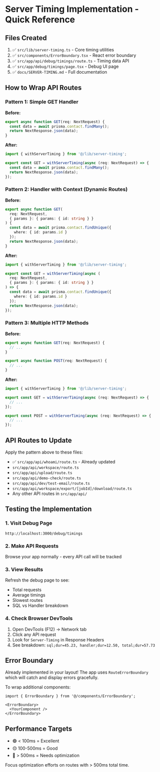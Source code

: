 # Server Timing Implementation - Quick Reference

## Files Created

1. ✅ `src/lib/server-timing.ts` - Core timing utilities
2. ✅ `src/components/ErrorBoundary.tsx` - React error boundary
3. ✅ `src/app/api/debug/timings/route.ts` - Timing data API
4. ✅ `src/app/debug/timings/page.tsx` - Debug UI page
5. ✅ `docs/SERVER-TIMING.md` - Full documentation

## How to Wrap API Routes

### Pattern 1: Simple GET Handler

**Before:**
```typescript
export async function GET(req: NextRequest) {
  const data = await prisma.contact.findMany();
  return NextResponse.json(data);
}
```

**After:**
```typescript
import { withServerTiming } from '@/lib/server-timing';

export const GET = withServerTiming(async (req: NextRequest) => {
  const data = await prisma.contact.findMany();
  return NextResponse.json(data);
});
```

### Pattern 2: Handler with Context (Dynamic Routes)

**Before:**
```typescript
export async function GET(
  req: NextRequest,
  { params }: { params: { id: string } }
) {
  const data = await prisma.contact.findUnique({
    where: { id: params.id }
  });
  return NextResponse.json(data);
}
```

**After:**
```typescript
import { withServerTiming } from '@/lib/server-timing';

export const GET = withServerTiming(async (
  req: NextRequest,
  { params }: { params: { id: string } }
) => {
  const data = await prisma.contact.findUnique({
    where: { id: params.id }
  });
  return NextResponse.json(data);
});
```

### Pattern 3: Multiple HTTP Methods

**Before:**
```typescript
export async function GET(req: NextRequest) {
  // ...
}

export async function POST(req: NextRequest) {
  // ...
}
```

**After:**
```typescript
import { withServerTiming } from '@/lib/server-timing';

export const GET = withServerTiming(async (req: NextRequest) => {
  // ...
});

export const POST = withServerTiming(async (req: NextRequest) => {
  // ...
});
```

## API Routes to Update

Apply the pattern above to these files:

- ✅ `src/app/api/whoami/route.ts` - Already updated
- `src/app/api/workspace/route.ts`
- `src/app/api/upload/route.ts`
- `src/app/api/demo-check/route.ts`
- `src/app/api/dev/test-email/route.ts`
- `src/app/api/workspace/export/[jobId]/download/route.ts`
- Any other API routes in `src/app/api/`

## Testing the Implementation

### 1. Visit Debug Page
```
http://localhost:3000/debug/timings
```

### 2. Make API Requests
Browse your app normally - every API call will be tracked

### 3. View Results
Refresh the debug page to see:
- Total requests
- Average timings
- Slowest routes
- SQL vs Handler breakdown

### 4. Check Browser DevTools
1. Open DevTools (F12) → Network tab
2. Click any API request
3. Look for `Server-Timing` in Response Headers
4. See breakdown: `sql;dur=45.23, handler;dur=12.50, total;dur=57.73`

## Error Boundary

Already implemented in your layout! The app uses `RouteErrorBoundary` which will catch and display errors gracefully.

To wrap additional components:
```tsx
import { ErrorBoundary } from '@/components/ErrorBoundary';

<ErrorBoundary>
  <YourComponent />
</ErrorBoundary>
```

## Performance Targets

- 🟢 < 100ms = Excellent
- 🟡 100-500ms = Good
- 🔴 > 500ms = Needs optimization

Focus optimization efforts on routes with > 500ms total time.
